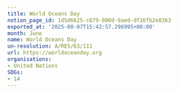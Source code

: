 ```yaml
---
title: World Oceans Day
notion_page_id: 1d5d6625-c679-800d-9aed-df16fb2e8363
exported_at: '2025-08-07T15:42:57.296995+00:00'
month: June
name: World Oceans Day
un-resolution: A/RES/63/111
url: https://worldoceanday.org
organisations:
- United Nations
SDGs:
- 14
---
```

